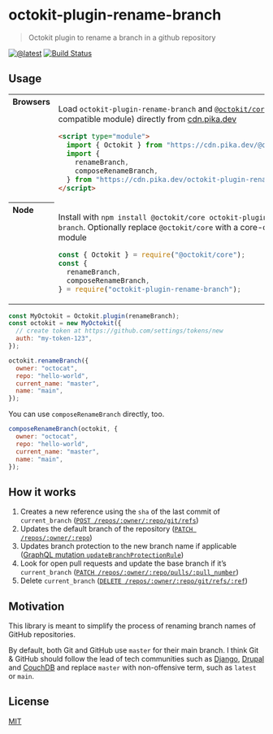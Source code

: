 # octokit-plugin-rename-branch

> Octokit plugin to rename a branch in a github repository

[![@latest](https://img.shields.io/npm/v/octokit-plugin-rename-branch.svg)](https://www.npmjs.com/package/octokit-plugin-rename-branch)
[![Build Status](https://github.com/gr2m/octokit-plugin-rename-branch/workflows/Test/badge.svg)](https://github.com/gr2m/octokit-plugin-rename-branch/actions?query=workflow%3ATest+branch%3Amain)

## Usage

<table>
<tbody valign=top align=left>
<tr><th>
Browsers
</th><td width=100%>

Load `octokit-plugin-rename-branch` and [`@octokit/core`](https://github.com/octokit/core.js) (or core-compatible module) directly from [cdn.pika.dev](https://cdn.pika.dev)

```html
<script type="module">
  import { Octokit } from "https://cdn.pika.dev/@octokit/core";
  import {
    renameBranch,
    composeRenameBranch,
  } from "https://cdn.pika.dev/octokit-plugin-rename-branch";
</script>
```

</td></tr>
<tr><th>
Node
</th><td>

Install with `npm install @octokit/core octokit-plugin-rename-branch`. Optionally replace `@octokit/core` with a core-compatible module

```js
const { Octokit } = require("@octokit/core");
const {
  renameBranch,
  composeRenameBranch,
} = require("octokit-plugin-rename-branch");
```

</td></tr>
</tbody>
</table>

```js
const MyOctokit = Octokit.plugin(renameBranch);
const octokit = new MyOctokit({
  // create token at https://github.com/settings/tokens/new
  auth: "my-token-123",
});

octokit.renameBranch({
  owner: "octocat",
  repo: "hello-world",
  current_name: "master",
  name: "main",
});
```

You can use `composeRenameBranch` directly, too.

```js
composeRenameBranch(octokit, {
  owner: "octocat",
  repo: "hello-world",
  current_name: "master",
  name: "main",
});
```

## How it works

1. Creates a new reference using the `sha` of the last commit of `current_branch`
   ([`POST /repos/:owner/:repo/git/refs`](https://developer.github.com/v3/git/refs/#create-a-reference))
2. Updates the default branch of the repository ([`PATCH /repos/:owner/:repo`](https://developer.github.com/v3/repos/#edit))
3. Updates branch protection to the new branch name if applicable ([GraphQL mutation `updateBranchProtectionRule`](https://developer.github.com/v4/mutation/updatebranchprotectionrule/))
4. Look for open pull requests and update the base branch if it’s `current_branch` ([`PATCH /repos/:owner/:repo/pulls/:pull_number`](https://developer.github.com/v3/pulls/#update-a-pull-request))
5. Delete `current_branch` ([`DELETE /repos/:owner/:repo/git/refs/:ref`](https://developer.github.com/v3/git/refs/#delete-a-reference))

## Motivation

This library is meant to simplify the process of renaming branch names of GitHub repositories.

By default, both Git and GitHub use `master` for their main branch. I think Git & GitHub should follow the lead of tech communities such as [Django](https://github.com/django/django/pull/2692), [Drupal](https://www.drupal.org/project/drupal/issues/2275877) and [CouchDB](https://issues.apache.org/jira/browse/COUCHDB-2248) and replace `master` with non-offensive term, such as `latest` or `main`.

## License

[MIT](LICENSE)
